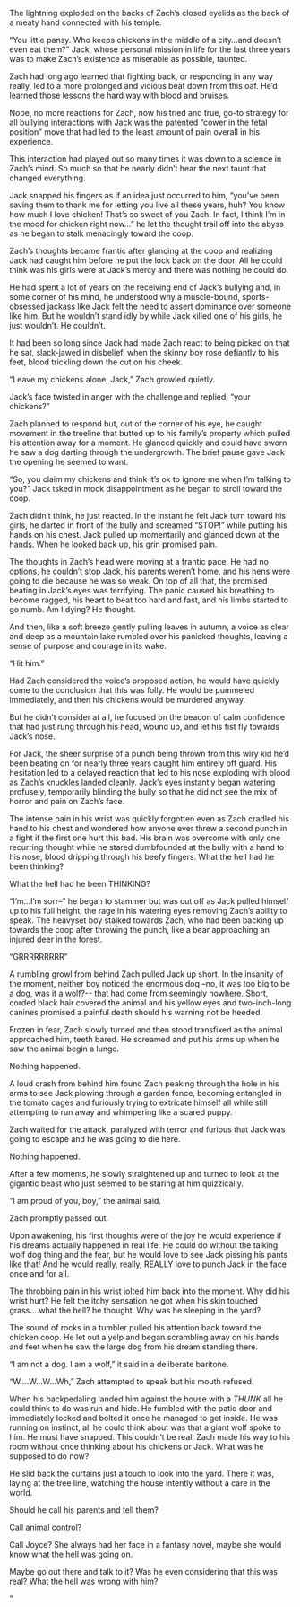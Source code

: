 The lightning exploded on the backs of Zach’s closed eyelids as the back of a meaty hand connected with his temple.  

“You little pansy.  Who keeps chickens in the middle of a city…and doesn’t even eat them?” Jack, whose personal mission in life for the last three years was to make Zach’s existence as miserable as possible, taunted.

Zach had long ago learned that fighting back, or responding in any way really, led to a more prolonged and vicious beat down from this oaf.  He’d learned those lessons the hard way with blood and bruises. 

Nope, no more reactions for Zach, now his tried and true,  go-to strategy for all bullying interactions with Jack was the patented “cower in the fetal position” move that had led to the least amount of pain overall in his experience.

This interaction had played out so many times it was down to a science in Zach’s mind.  So much so that he nearly didn’t hear the next taunt that changed everything.

Jack snapped his fingers as if an idea just occurred to him, “you’ve been saving them to thank me for letting you live all these years, huh? You know how much I love chicken! That’s so sweet of you Zach. In fact, I think I’m in the mood for chicken right now…”  he let the thought trail off into the abyss as he began to stalk menacingly toward the coop.  

Zach’s thoughts became frantic after glancing at the coop and realizing Jack had caught him before he put the lock back on the door. All he could think was his girls were at Jack’s mercy and there was nothing he could do.

He had spent a lot of years on the receiving end of Jack’s bullying and, in some corner of his mind, he understood why a muscle-bound, sports-obsessed jackass like Jack felt the need to assert dominance over someone like him.  But he wouldn’t stand idly by while Jack killed one of his girls, he just wouldn’t. He couldn’t.

It had been so long since Jack had made Zach react to being picked on that he sat, slack-jawed in disbelief, when the skinny boy rose defiantly to his feet, blood trickling down the cut on his cheek. 

“Leave my chickens alone, Jack,” Zach growled quietly.

Jack’s face twisted in anger with the challenge and replied, “your chickens?”

Zach planned to respond but, out of the corner of his eye, he caught movement in the treeline that butted up to his family’s property which pulled his attention away for a moment.  He glanced quickly and could have sworn he saw a dog darting through the undergrowth. The brief pause gave Jack the opening he seemed to want. 

“So, you claim my chickens and think it’s ok to ignore me when I’m talking to you?” Jack tsked in mock disappointment as he began to stroll toward the coop.

Zach didn’t think, he just reacted.  In the instant he felt Jack turn toward his girls, he darted in front of the bully and screamed “STOP!” while putting his hands on his chest.  Jack pulled up momentarily and glanced down at the hands.  When he looked back up, his grin promised pain.

The thoughts in Zach’s head were moving at a frantic pace.  He had no options, he couldn’t stop Jack, his parents weren’t home, and his hens were going to die because he was so weak. On top of all that, the promised beating in Jack’s eyes was terrifying.  The panic caused his breathing to become ragged, his heart to beat too hard and fast, and his limbs started to go numb. Am I dying? He thought.

  And then, like a soft breeze gently pulling leaves in autumn, a voice as clear and deep as a mountain lake rumbled over his panicked thoughts, leaving a sense of purpose and courage in its wake. 

“Hit him.” 

Had Zach considered the voice’s proposed action, he would have quickly come to the conclusion that this was folly.  He would be pummeled immediately, and then his chickens would be murdered anyway.  

But he didn’t consider at all, he focused on the beacon of calm confidence that had just rung through his head, wound up, and let his fist fly towards Jack’s nose.  

For Jack, the sheer surprise of a punch being thrown from this wiry kid he’d been beating on for nearly three years caught him entirely off guard.  His hesitation led to a delayed reaction that led to his nose exploding with blood as Zach’s knuckles landed cleanly.  Jack’s eyes instantly began watering profusely, temporarily blinding the bully so that he did not see the mix of horror and pain on Zach’s face.

The intense pain in his wrist was quickly forgotten even as Zach cradled his hand to his chest and wondered how anyone ever threw a second punch in a fight if the first one hurt this bad. His brain was overcome with only one recurring thought while he stared dumbfounded at the bully with a hand to his nose, blood dripping through his beefy fingers.  What the hell had he been thinking? 

 What the hell had he been THINKING? 


“I’m…I’m sorr–” he began to stammer but was cut off as Jack pulled himself up to his full height,  the rage in his watering eyes removing Zach’s ability to speak.  The heavyset boy stalked towards Zach, who had been backing up towards the coop after throwing the punch, like a bear approaching an injured deer in the forest. 

“GRRRRRRRRR” 

A rumbling growl from behind Zach pulled Jack up short.  In the insanity of the moment, neither boy noticed the enormous dog –no, it was too big to be a dog, was it a wolf?-- that had come from seemingly nowhere.  Short, corded black hair covered the animal and his yellow eyes and two-inch-long canines promised a painful death should his warning not be heeded.

Frozen in fear, Zach slowly turned and then stood transfixed as the animal approached him, teeth bared.  He screamed and put his arms up when he saw the animal begin a lunge.  

Nothing happened.

A loud crash from behind him found Zach peaking through the hole in his arms to see Jack plowing through a garden fence, becoming entangled in the tomato cages and furiously trying to extricate himself all while still attempting to run away and whimpering like a scared puppy.  

Zach waited for the attack, paralyzed with terror and furious that Jack was going to escape and he was going to die here.

Nothing happened.

After a few moments, he slowly straightened up and turned to look at the gigantic beast who just seemed to be staring at him quizzically.  

“I am proud of you, boy,” the animal said.

Zach promptly passed out.

Upon awakening, his first thoughts were of the joy he would experience if his dreams actually happened in real life.  He could do without the talking wolf dog thing and the fear, but he would love to see Jack pissing his pants like that!  And he would really, really, REALLY love to punch Jack in the face once and for all.  

The throbbing pain in his wrist jolted him back into the moment.  Why did his wrist hurt? He felt the itchy sensation he got when his skin touched grass….what the hell? he thought.  Why was he sleeping in the yard? 

The sound of rocks in a tumbler pulled his attention back toward the chicken coop.  He let out a yelp and began scrambling away on his hands and feet when he saw the large dog from his dream standing there. 

“I am not a dog. I am a wolf,” it said in a deliberate baritone.  

“W….W…W…Wh,” Zach attempted to speak but his mouth refused. 

When his backpedaling landed him against the house with a *THUNK* all he could think to do was run and hide.  He fumbled with the patio door and immediately locked and bolted it once he managed to get inside.  He was running on instinct, all he could think about was that a giant wolf spoke to him.  He must have snapped.  This couldn’t be real.  Zach made his way to his room without once thinking about his chickens or Jack.  What was he supposed to do now? 

He slid back the curtains just a touch to look into the yard.  There it was, laying at the tree line, watching the house intently without a care in the world.  

Should he call his parents and tell them? 

Call animal control? 

Call Joyce? She always had her face in a fantasy novel, maybe she would know what the hell was going on. 

 Maybe go out there and talk to it? Was he even considering that this was real? What the hell was wrong with him?  





“
